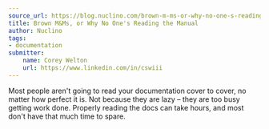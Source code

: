 ```yaml
---
source_url: https://blog.nuclino.com/brown-m-ms-or-why-no-one-s-reading-the-manual
title: Brown M&Ms, or Why No One's Reading the Manual
author: Nuclino
tags:
- documentation
submitter:
    name: Corey Welton
    url: https://www.linkedin.com/in/cswiii
---
```


Most people aren't going to read your documentation cover to cover, no matter how perfect it is. Not because they are lazy – they are too busy getting work done. Properly reading the docs can take hours, and most don't have that much time to spare.
